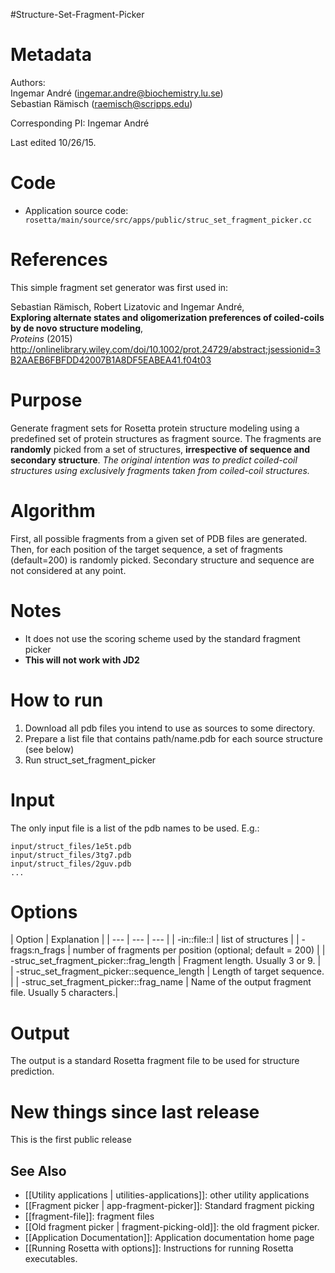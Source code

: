 #Structure-Set-Fragment-Picker

Metadata
========

Authors:  
Ingemar André (ingemar.andre@biochemistry.lu.se)  
Sebastian Rämisch (raemisch@scripps.edu)  

Corresponding PI: Ingemar André  

Last edited 10/26/15.

Code 
====

-   Application source code: `        rosetta/main/source/src/apps/public/struc_set_fragment_picker.cc       `

References
==========

This simple fragment set generator was first used in:

Sebastian Rämisch, Robert Lizatovic and Ingemar André,   
**Exploring alternate states and oligomerization preferences of coiled-coils by de novo structure modeling**,  
*Proteins* (2015)  
http://onlinelibrary.wiley.com/doi/10.1002/prot.24729/abstract;jsessionid=3B2AAEB6FBFDD42007B1A8DF5EABEA41.f04t03

Purpose
===========================================

Generate fragment sets for Rosetta protein structure modeling using a predefined set of protein structures as fragment source. The fragments are **randomly** picked from a set of structures, **irrespective of sequence and secondary structure**.
*The original intention was to predict coiled-coil structures using exclusively fragments taken from coiled-coil structures.*  

Algorithm
==========

First, all possible fragments from a given set of PDB files are generated. Then, for each position of the target sequence, a set of fragments (default=200) is randomly picked. Secondary structure and sequence are not considered at any point.

Notes
======
* It does not use the scoring scheme used by the standard fragment picker
* **This will not work with JD2**

How to run
===========================================
1. Download all pdb files you intend to use as sources to some directory. 
2. Prepare a list file that contains path/name.pdb for each source structure (see below)
3. Run struct_set_fragment_picker

Input
=====
The only input file is a list of the pdb names to be used. E.g.:   
```
input/struct_files/1e5t.pdb
input/struct_files/3tg7.pdb
input/struct_files/2guv.pdb
...
```

Options
============================================

| Option | Explanation |
| --- | --- | --- |
| -in::file::l <list file>    | list of structures |
| -frags:n_frags | number of fragments per position (optional; default = 200) |
| -struc_set_fragment_picker::frag_length <int> | Fragment length. Usually 3 or 9. |
| -struc_set_fragment_picker::sequence_length <int> | Length of target sequence. |
| -struc_set_fragment_picker::frag_name <string> | Name of the output fragment file. Usually 5 characters.|

Output
======
The output is a standard Rosetta fragment file to be used for structure prediction.

New things since last release
=============================

This is the first public release

## See Also

* [[Utility applications | utilities-applications]]: other utility applications
* [[Fragment picker | app-fragment-picker]]: Standard fragment picking
* [[fragment-file]]: fragment files
* [[Old fragment picker | fragment-picking-old]]: the old fragment picker.
* [[Application Documentation]]: Application documentation home page
* [[Running Rosetta with options]]: Instructions for running Rosetta executables.